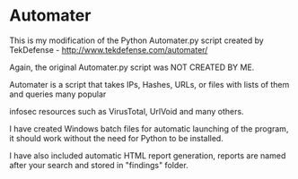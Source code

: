 # Automater
This is my modification of the Python Automater.py script created by TekDefense - http://www.tekdefense.com/automater/

Again, the original Automater.py script was NOT CREATED BY ME.

Automater is a script that takes IPs, Hashes, URLs, or files with lists of them and queries many popular 

infosec resources such as VirusTotal, UrlVoid and many others.

I have created Windows batch files for automatic launching of the program, it should work without the need for Python to be installed.

I have also included automatic HTML report generation, reports are named after your search and stored in "findings" folder.
